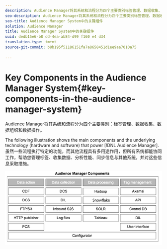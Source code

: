 ```yaml
---
description: Audience Manager将其系统和流程分为四个主要类别标签管理、数据收集、数据组织和数据操作。
seo-description: Audience Manager将其系统和流程分为四个主要类别标签管理、数据收集、数据组织和数据操作。
seo-title: Audience Manager System中的关键组件
solution: Audience Manager
title: Audience Manager System中的关键组件
uuid: dedb15e6-b8 dd-4ea-ab84-d99 f160 e4 d34
translation-type: tm+mt
source-git-commit: b8b195f51186151fa7a8658451d1ee9aa7010a75

---
```



# Key Components in the Audience Manager System{#key-components-in-the-audience-manager-system}

Audience Manager将其系统和流程分为四个主要类别：标签管理、数据收集、数据组织和数据操作。

<!-- 

c_compstack.xml

 -->

The following illustration shows the main components and the underlying technology (hardware and software) that power [!DNL Audience Manager]. 虽然一些流程执行特定的功能，而其他流程具有多用途作用，但所有系统都能协同工作，帮助您管理标签、收集数据、分析性能、同步信息与其他系统，并对这些信息采取措施。

![](assets/components.png)

